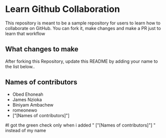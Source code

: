 
# Learn Github Collaboration
This repository is meant to be a sample repository for users to learn how to collaborate on GitHub. You can fork it, make changes and make a PR just to learn that workflow

## What changes to make
After forking this Repository, update this README by adding your name to the list below..

## Names of contributors
- Obed Ehoneah
- James Nzioka
- Biniyam Ambachew
- romeonewo
- ["[Names of contributors]"]

#I got the green check only when i added " ["[Names of contributors]"] " instead of my name

 

